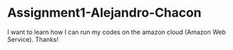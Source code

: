 # Assignment1-Alejandro-Chacon
I want to learn how I can run my codes on the amazon cloud (Amazon Web Service). Thanks!
